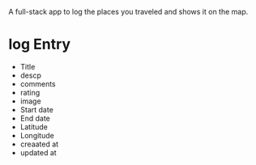 A full-stack app to log the places you traveled and shows it on the map.

# log Entry

* Title
* descp
* comments
* rating
* image
* Start date
* End date
* Latitude
* Longitude
* creaated at
* updated at

